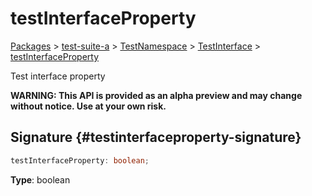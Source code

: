 # testInterfaceProperty

[Packages](/) > [test-suite-a](/test-suite-a/) > [TestNamespace](/test-suite-a/testnamespace-namespace/) > [TestInterface](/test-suite-a/testnamespace-namespace/testinterface-interface/) > [testInterfaceProperty](/test-suite-a/testnamespace-namespace/testinterface-interface/testinterfaceproperty-propertysignature)

Test interface property

**WARNING: This API is provided as an alpha preview and may change without notice. Use at your own risk.**

## Signature {#testinterfaceproperty-signature}

```typescript
testInterfaceProperty: boolean;
```

**Type**: boolean
